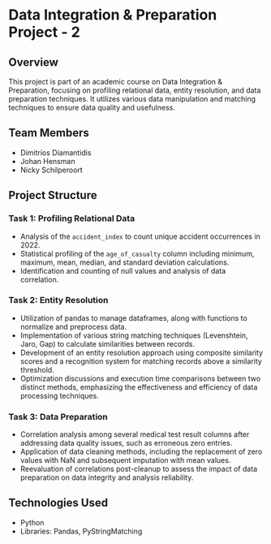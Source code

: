 # Data Integration & Preparation Project - 2

## Overview
This project is part of an academic course on Data Integration & Preparation, focusing on profiling relational data, entity resolution, and data preparation techniques. It utilizes various data manipulation and matching techniques to ensure data quality and usefulness.

## Team Members
- Dimitrios Diamantidis
- Johan Hensman
- Nicky Schilperoort 

## Project Structure

### Task 1: Profiling Relational Data
- Analysis of the `accident_index` to count unique accident occurrences in 2022.
- Statistical profiling of the `age_of_casualty` column including minimum, maximum, mean, median, and standard deviation calculations.
- Identification and counting of null values and analysis of data correlation.

### Task 2: Entity Resolution
- Utilization of pandas to manage dataframes, along with functions to normalize and preprocess data.
- Implementation of various string matching techniques (Levenshtein, Jaro, Gap) to calculate similarities between records.
- Development of an entity resolution approach using composite similarity scores and a recognition system for matching records above a similarity threshold.
- Optimization discussions and execution time comparisons between two distinct methods, emphasizing the effectiveness and efficiency of data processing techniques.

### Task 3: Data Preparation
- Correlation analysis among several medical test result columns after addressing data quality issues, such as erroneous zero entries.
- Application of data cleaning methods, including the replacement of zero values with NaN and subsequent imputation with mean values.
- Reevaluation of correlations post-cleanup to assess the impact of data preparation on data integrity and analysis reliability.

## Technologies Used
- Python
- Libraries: Pandas, PyStringMatching
